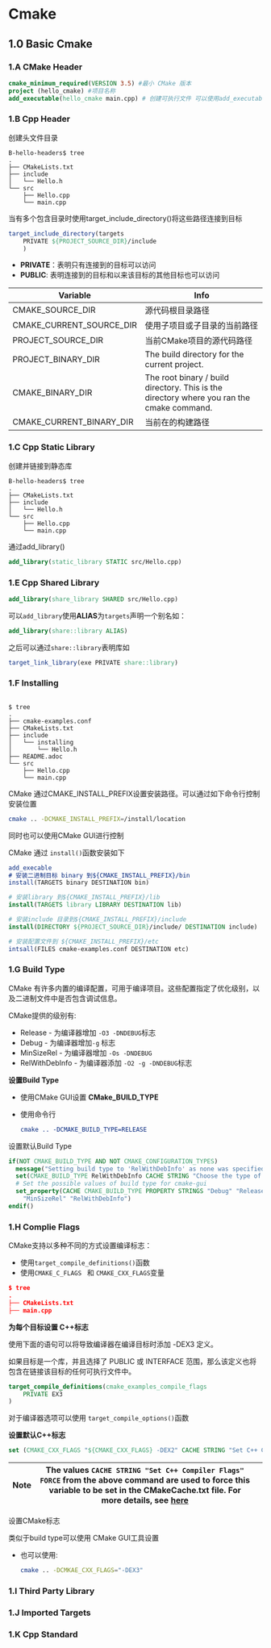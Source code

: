 # Cmake

## 1.0 Basic Cmake

### 1.A CMake Header

```cmake
cmake_minimum_required(VERSION 3.5) #最小 CMake 版本 
project (hello_cmake) #项目名称
add_executable(hello_cmake main.cpp) # 创建可执行文件 可以使用add_executable(${PROJECT_NAME} main.cpp) 
```

### 1.B Cpp Header

创建头文件目录

```
B-hello-headers$ tree
.
├── CMakeLists.txt
├── include
│   └── Hello.h
└── src
    ├── Hello.cpp
    └── main.cpp
```

当有多个包含目录时使用target_include_directory()将这些路径连接到目标

```cmake
target_include_directory(targets 
	PRIVATE ${PROJECT_SOURCE_DIR}/include
    )
```

+ **PRIVATE**：表明只有连接到的目标可以访问
+ **PUBLIC**: 表明连接到的目标和以来该目标的其他目标也可以访问

| Variable                 | Info                                                         |
| ------------------------ | ------------------------------------------------------------ |
| CMAKE_SOURCE_DIR         | 源代码根目录路径                                             |
| CMAKE_CURRENT_SOURCE_DIR | 使用子项目或子目录的当前路径                                 |
| PROJECT_SOURCE_DIR       | 当前CMake项目的源代码路径                                    |
| PROJECT_BINARY_DIR       | The build directory for the current project.                 |
| CMAKE_BINARY_DIR         | The root binary / build directory. This is the directory where you ran the cmake command. |
| CMAKE_CURRENT_BINARY_DIR | 当前在的构建路径                                             |



### 1.C Cpp Static Library

创建并链接到静态库

```
B-hello-headers$ tree
.
├── CMakeLists.txt
├── include
│   └── Hello.h
└── src
    ├── Hello.cpp
    └── main.cpp
```

通过add_library()

```cmake
add_library(static_library STATIC src/Hello.cpp)
```



### 1.E Cpp Shared Library

```cmake
add_library(share_library SHARED src/Hello.cpp)
```

可以`add_library`使用**ALIAS**为`targets`声明一个别名如：

```cmake
add_library(share::library ALIAS)
```

之后可以通过`share::library`表明库如

```cmake
target_link_library(exe PRIVATE share::library)
```

### 1.F Installing

```

$ tree
.
├── cmake-examples.conf
├── CMakeLists.txt
├── include
│   └── installing
│       └── Hello.h
├── README.adoc
└── src
    ├── Hello.cpp
    └── main.cpp
```

CMake 通过CMAKE_INSTALL_PREFIX设置安装路径。可以通过如下命令行控制安装位置

```bash
cmake .. -DCMAKE_INSTALL_PREFIX=/install/location
```

同时也可以使用CMake GUI进行控制

CMake 通过 `install()`函数安装如下

```cmake
add_execable
# 安装二进制目标 binary 到${CMAKE_INSTALL_PREFIX}/bin
install(TARGETS binary DESTINATION bin)

# 安装library 到${CMAKE_INSTALL_PREFIX}/lib
install(TARGETS library LIBRARY DESTINATION lib)

# 安装include 目录到${CMAKE_INSTALL_PREFIX}/include
install(DIRECTORY ${PROJECT_SOURCE_DIR}/include/ DESTINATION include)

# 安装配置文件到 ${CMAKE_INSTALL_PREFIX}/etc
intsall(FILES cmake-examples.conf DESTINATION etc)
```

### 1.G Build Type

CMake 有许多内置的编译配置，可用于编译项目。这些配置指定了优化级别，以及二进制文件中是否包含调试信息。

CMake提供的级别有:

+ Release - 为编译器增加 `-O3 -DNDEBUG`标志
+ Debug - 为编译器增加`-g` 标志
+ MinSizeRel - 为编译器增加 `-Os -DNDEBUG`
+ RelWithDebInfo - 为编译器添加 `-O2 -g -DNDEBUG`标志 

**设置Build Type**

+ 使用CMake GUI设置 **CMake_BUILD_TYPE**

+ 使用命令行

  ```cmake
  cmake .. -DCMAKE_BUILD_TYPE=RELEASE
  ```

设置默认Build Type

```cmake
if(NOT CMAKE_BUILD_TYPE AND NOT CMAKE_CONFIGURATION_TYPES)
  message("Setting build type to 'RelWithDebInfo' as none was specified.")
  set(CMAKE_BUILD_TYPE RelWithDebInfo CACHE STRING "Choose the type of build." FORCE)# 设置默认构建类型
  # Set the possible values of build type for cmake-gui
  set_property(CACHE CMAKE_BUILD_TYPE PROPERTY STRINGS "Debug" "Release"
    "MinSizeRel" "RelWithDebInfo")
endif()
```

### 1.H Complie Flags

CMake支持以多种不同的方式设置编译标志：

+ 使用`target_compile_definitions()`函数
+ 使用`CMAKE_C_FLAGS ` 和 `CMAKE_CXX_FLAGS`变量

```cmake
$ tree
.
├── CMakeLists.txt
├── main.cpp
```

**为每个目标设置 C++标志**

使用下面的语句可以将导致编译器在编译目标时添加 -DEX3 定义。

如果目标是一个库，并且选择了 PUBLIC 或 INTERFACE 范围，那么该定义也将包含在链接该目标的任何可执行文件中。

```cmake
target_compile_definitions(cmake_examples_compile_flags
    PRIVATE EX3
)
```

对于编译器选项可以使用 `target_compile_options()`函数

**设置默认C++标志**

```cmake
set (CMAKE_CXX_FLAGS "${CMAKE_CXX_FLAGS} -DEX2" CACHE STRING "Set C++ Compiler Flags" FORCE)
```

| Note | The values `CACHE STRING "Set C++ Compiler Flags" FORCE` from the above command are used to force this variable to be set in the CMakeCache.txt file.  For more details, see [here](https://cmake.org/cmake/help/v3.0/command/set.html) |      |
| ---- | ------------------------------------------------------------ | ---- |

设置CMake标志

类似于build type可以使用 CMake GUI工具设置

+ 也可以使用:

  ```bash
  cmake .. -DCMKAE_CXX_FLAGS="-DEX3"
  ```

  

  

### 1.I Third Party Library

### 1.J Imported Targets

### 1.K Cpp Standard

